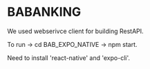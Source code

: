 # BABANKING

We used webserivce client for building RestAPI.

To run -> cd BAB_EXPO_NATIVE -> npm start.

Need to install 'react-native' and 'expo-cli'.
